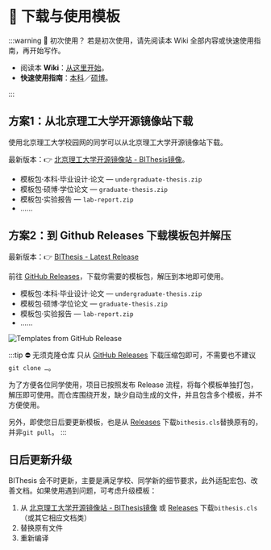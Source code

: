 # 📁 下载与使用模板

:::warning 📖 初次使用？
若是初次使用，请先阅读本 Wiki 全部内容或快速使用指南，再开始写作。

- 阅读本 **Wiki**：[从这里开始](./preface.md)。
- **快速使用指南**：[本科][undergraduate-handbook]／[硕博][graduate-handbook]。

:::

## 方案1：从北京理工大学开源镜像站下载

使用北京理工大学校园网的同学可以从北京理工大学开源镜像站下载。

最新版本：👉  [北京理工大学开源镜像站 - BIThesis镜像][mirror]。

- 模板包·本科·毕业设计·论文 — `undergraduate-thesis.zip`
- 模板包·硕博·学位论文 — `graduate-thesis.zip`
- 模板包·实验报告 — `lab-report.zip`
- ……

## 方案2：到 Github Releases 下载模板包并解压

最新版本：👉 [BIThesis - Latest Release][latest-release]

前往 [GitHub Releases][releases]，下载你需要的模板包，解压到本地即可使用。

- 模板包·本科·毕业设计·论文 — `undergraduate-thesis.zip`
- 模板包·硕博·学位论文 — `graduate-thesis.zip`
- 模板包·实验报告 — `lab-report.zip`
- ……

![Templates from GitHub Release](../assets/templates-from-release.png)

:::tip ⛔ 无须克隆仓库
只从 [GitHub Releases][releases] 下载压缩包即可，不需要也不建议`git clone …`。

为了方便各位同学使用，项目已按照发布 Release 流程，将每个模板单独打包，解压即可使用。而仓库围绕开发，缺少自动生成的文件，并且包含多个模板，并不方便使用。

另外，即使您日后要更新模板，也是从 [Releases][releases] 下载`bithesis.cls`替换原有的，并非`git pull`。
:::

## 日后更新升级

BIThesis 会不时更新，主要是满足学校、同学新的细节要求，此外适配宏包、改善文档。如果使用遇到问题，可考虑升级模板：

1. 从 [北京理工大学开源镜像站 - BIThesis镜像][mirror] 或 [Releases][releases] 下载`bithesis.cls`（或其它相应文档类）
2. 替换原有文件
3. 重新编译

[mirror]: https://mirror.bit.edu.cn/github-release/BITNP/BIThesis/LatestRelease/ '北京理工大学开源镜像站 - BIThesis镜像'
[releases]: https://github.com/BITNP/BIThesis/releases/ 'Releases · BITNP/BIThesis'
[latest-release]: https://github.com/BITNP/BIThesis/releases/latest 'Latest Release · BITNP/BIThesis'
[undergraduate-handbook]: https://github.com/BITNP/BIThesis/releases/latest/download/undergraduate-handbook.pdf
[graduate-handbook]: https://github.com/BITNP/BIThesis/releases/latest/download/graduate-handbook.pdf
